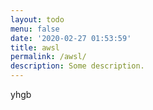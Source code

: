```yaml
---
layout: todo
menu: false
date: '2020-02-27 01:53:59'
title: awsl
permalink: /awsl/
description: Some description.
---
```


yhgb